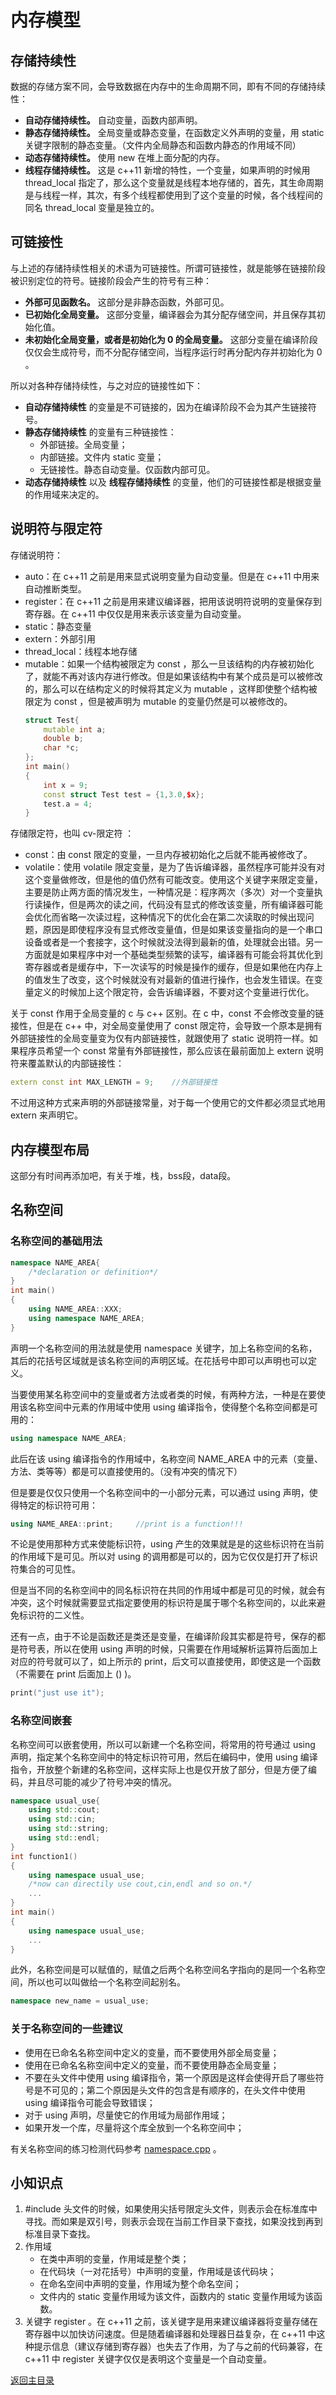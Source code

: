 # 内存模型
## 存储持续性
数据的存储方案不同，会导致数据在内存中的生命周期不同，即有不同的存储持续性：
- **自动存储持续性。** 自动变量，函数内部声明。
- **静态存储持续性。** 全局变量或静态变量，在函数定义外声明的变量，用 static 关键字限制的静态变量。（文件内全局静态和函数内静态的作用域不同）
- **动态存储持续性。** 使用 new 在堆上面分配的内存。
- **线程存储持续性。** 这是 c++11 新增的特性，一个变量，如果声明的时候用 thread_local 指定了，那么这个变量就是线程本地存储的，首先，其生命周期是与线程一样，其次，有多个线程都使用到了这个变量的时候，各个线程间的同名 thread_local 变量是独立的。

## 可链接性
与上述的存储持续性相关的术语为可链接性。所谓可链接性，就是能够在链接阶段被识别定位的符号。链接阶段会产生的符号有三种：
- **外部可见函数名。** 这部分是非静态函数，外部可见。
- **已初始化全局变量。** 这部分变量，编译器会为其分配存储空间，并且保存其初始化值。
- **未初始化全局变量，或者是初始化为 0 的全局变量。** 这部分变量在编译阶段仅仅会生成符号，而不分配存储空间，当程序运行时再分配内存并初始化为 0 。
  
所以对各种存储持续性，与之对应的链接性如下：
- **自动存储持续性** 的变量是不可链接的，因为在编译阶段不会为其产生链接符号。
- **静态存储持续性** 的变量有三种链接性：
  - 外部链接。全局变量；
  - 内部链接。文件内 static 变量；
  - 无链接性。静态自动变量。仅函数内部可见。
- **动态存储持续性** 以及 **线程存储持续性** 的变量，他们的可链接性都是根据变量的作用域来决定的。

## 说明符与限定符
存储说明符：
- auto：在 c++11 之前是用来显式说明变量为自动变量。但是在 c++11 中用来自动推断类型。
- register：在 c++11 之前是用来建议编译器，把用该说明符说明的变量保存到寄存器。在 c++11 中仅仅是用来表示该变量为自动变量。
- static：静态变量
- extern：外部引用
- thread_local：线程本地存储
- mutable：如果一个结构被限定为 const ，那么一旦该结构的内存被初始化了，就能不再对该内存进行修改。但是如果该结构中有某个成员是可以被修改的，那么可以在结构定义的时候将其定义为 mutable ，这样即使整个结构被限定为 const ，但是被声明为 mutable 的变量仍然是可以被修改的。
  ```c++
  struct Test{
      mutable int a;
      double b;
      char *c;
  };
  int main()
  {
      int x = 9;
      const struct Test test = {1,3.0,$x};
      test.a = 4;
  }
  ```

存储限定符，也叫 cv-限定符 ：
- const：由 const 限定的变量，一旦内存被初始化之后就不能再被修改了。
- volatile：使用 volatile 限定变量，是为了告诉编译器，虽然程序可能并没有对这个变量做修改，但是他的值仍然有可能改变。使用这个关键字来限定变量，主要是防止两方面的情况发生，一种情况是：程序两次（多次）对一个变量执行读操作，但是两次的读之间，代码没有显式的修改该变量，所有编译器可能会优化而省略一次读过程，这种情况下的优化会在第二次读取的时候出现问题，原因是即使程序没有显式修改变量值，但是如果该变量指向的是一个串口设备或者是一个套接字，这个时候就没法得到最新的值，处理就会出错。另一方面就是如果程序中对一个基础类型频繁的读写，编译器有可能会将其优化到寄存器或者是缓存中，下一次读写的时候是操作的缓存，但是如果他在内存上的值发生了改变，这个时候就没有对最新的值进行操作，也会发生错误。在变量定义的时候加上这个限定符，会告诉编译器，不要对这个变量进行优化。

关于 const 作用于全局变量的 c 与 c++ 区别。在 c 中，const 不会修改变量的链接性，但是在 c++ 中，对全局变量使用了 const 限定符，会导致一个原本是拥有外部链接性的全局变量变为仅有内部链接性，就跟使用了 static 说明符一样。如果程序员希望一个 const 常量有外部链接性，那么应该在最前面加上 extern 说明符来覆盖默认的内部链接性：
```c++
extern const int MAX_LENGTH = 9;    //外部链接性
``` 
不过用这种方式来声明的外部链接常量，对于每一个使用它的文件都必须显式地用 extern 来声明它。

## 内存模型布局
这部分有时间再添加吧，有关于堆，栈，bss段，data段。

## 名称空间
### 名称空间的基础用法
```c++
namespace NAME_AREA{
    /*declaration or definition*/
}
int main()
{
    using NAME_AREA::XXX;
    using namespace NAME_AREA;
}
```
声明一个名称空间的用法就是使用 namespace 关键字，加上名称空间的名称，其后的花括号区域就是该名称空间的声明区域。在花括号中即可以声明也可以定义。

当要使用某名称空间中的变量或者方法或者类的时候，有两种方法，一种是在要使用该名称空间中元素的作用域中使用 using 编译指令，使得整个名称空间都是可用的：
```c++
using namespace NAME_AREA;
```
此后在该 using 编译指令的作用域中，名称空间 NAME_AREA 中的元素（变量、方法、类等等）都是可以直接使用的。（没有冲突的情况下）

但是要是仅仅只使用一个名称空间中的一小部分元素，可以通过 using 声明，使得特定的标识符可用：
```c++
using NAME_AREA::print;     //print is a function!!!
```
不论是使用那种方式来使能标识符，using 产生的效果就是是的这些标识符在当前的作用域下是可见。所以对 using 的调用都是可以的，因为它仅仅是打开了标识符集合的可见性。

但是当不同的名称空间中的同名标识符在共同的作用域中都是可见的时候，就会有冲突，这个时候就需要显式指定要使用的标识符是属于哪个名称空间的，以此来避免标识符的二义性。

还有一点，由于不论是函数还是类还是变量，在编译阶段其实都是符号，保存的都是符号表，所以在使用 using 声明的时候，只需要在作用域解析运算符后面加上对应的符号就可以了，如上所示的 print，后文可以直接使用，即使这是一个函数（不需要在 print 后面加上 () )。
```c++
print("just use it");
```
### 名称空间嵌套
名称空间可以嵌套使用，所以可以新建一个名称空间，将常用的符号通过 using 声明，指定某个名称空间中的特定标识符可用，然后在编码中，使用 using 编译指令，开放整个新建的名称空间，这样实际上也是仅开放了部分，但是方便了编码，并且尽可能的减少了符号冲突的情况。
```c++
namespace usual_use{
    using std::cout;
    using std::cin;
    using std::string;
    using std::endl;
}
int function1()
{
    using namespace usual_use;
    /*now can directily use cout,cin,endl and so on.*/
    ...
}
int main()
{
    using namespace usual_use;
    ...
}
```
此外，名称空间是可以赋值的，赋值之后两个名称空间名字指向的是同一个名称空间，所以也可以叫做给一个名称空间起别名。
```c++
namespace new_name = usual_use;
```
### 关于名称空间的一些建议
- 使用在已命名名称空间中定义的变量，而不要使用外部全局变量；
- 使用在已命名名称空间中定义的变量，而不要使用静态全局变量；
- 不要在头文件中使用 using 编译指令，第一个原因是这样会使得开启了哪些符号是不可见的；第二个原因是头文件的包含是有顺序的，在头文件中使用 using 编译指令可能会导致错误；
- 对于 using 声明，尽量使它的作用域为局部作用域；
- 如果开发一个库，尽量将这个库全放到一个名称空间中；


有关名称空间的练习检测代码参考 [namespace.cpp](../src/namespace.cpp) 。

## 小知识点
1. \#include 头文件的时候，如果使用尖括号限定头文件，则表示会在标准库中寻找。而如果是双引号，则表示会现在当前工作目录下查找，如果没找到再到标准目录下查找。
2. 作用域
   - 在类中声明的变量，作用域是整个类；
   - 在代码块（一对花括号）中声明的变量，作用域是该代码块；
   - 在命名空间中声明的变量，作用域为整个命名空间；
   - 文件内的 static 变量作用域为该文件，函数内的 static 变量作用域为该函数。
3. 关键字 register 。在 c++11 之前，该关键字是用来建议编译器将变量存储在寄存器中以加快访问速度。但是随着编译器和处理器日益复杂，在 c++11 中这种提示信息（建议存储到寄存器）也失去了作用，为了与之前的代码兼容，在 c++11 中 register 关键字仅仅是表明这个变量是一个自动变量。

[返回主目录](../README.md)